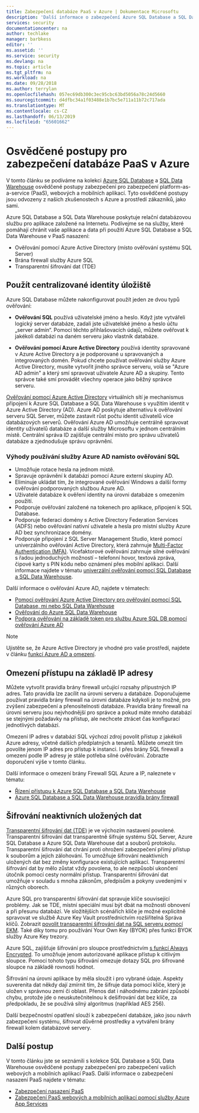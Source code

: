 ```yaml
---
title: Zabezpečení databáze PaaS v Azure | Dokumentace Microsoftu
description: 'Další informace o zabezpečení Azure SQL Database a SQL Data Warehouse osvědčené postupy pro zabezpečení vašich webových a mobilních aplikací PaaS. '
services: security
documentationcenter: na
author: techlake
manager: barbkess
editor: ''
ms.assetid: ''
ms.service: security
ms.devlang: na
ms.topic: article
ms.tgt_pltfrm: na
ms.workload: na
ms.date: 09/28/2018
ms.author: terrylan
ms.openlocfilehash: 057ec69db300c3ec95cbc63bd5056a78c24d5660
ms.sourcegitcommit: d4dfbc34a1f03488e1b7bc5e711a11b72c717ada
ms.translationtype: MT
ms.contentlocale: cs-CZ
ms.lasthandoff: 06/13/2019
ms.locfileid: "65601662"
---
```

# <a name="best-practices-for-securing-paas-databases-in-azure"></a>Osvědčené postupy pro zabezpečení databáze PaaS v Azure

V tomto článku se podíváme na kolekci [Azure SQL Database](../sql-database/sql-database-technical-overview.md) a [SQL Data Warehouse](../sql-data-warehouse/sql-data-warehouse-overview-what-is.md) osvědčené postupy zabezpečení pro zabezpečení platform-as-a-service (PaaS), webových a mobilních aplikací. Tyto osvědčené postupy jsou odvozeny z našich zkušenostech s Azure a prostředí zákazníků, jako sami.

Azure SQL Database a SQL Data Warehouse poskytuje relační databázovou službu pro aplikace založené na Internetu. Podívejme se na služby, které pomáhají chránit vaše aplikace a data při použití Azure SQL Database a SQL Data Warehouse v PaaS nasazení:

- Ověřování pomocí Azure Active Directory (místo ověřování systému SQL Server)
- Brána firewall služby Azure SQL
- Transparentní šifrování dat (TDE)

## <a name="use-a-centralized-identity-repository"></a>Použít centralizované identity úložiště
Azure SQL Database můžete nakonfigurovat použít jeden ze dvou typů ověřování:

- **Ověřování SQL** používá uživatelské jméno a heslo. Když jste vytvářeli logický server databáze, zadali jste uživatelské jméno a heslo účtu „server admin“. Pomocí těchto přihlašovacích údajů, můžete ověřovat k jakékoli databázi na daném serveru jako vlastník databáze.

- **Ověřování pomocí Azure Active Directory** používá identity spravované v Azure Active Directory a je podporované u spravovaných a integrovaných domén. Pokud chcete používat ověřování služby Azure Active Directory, musíte vytvořit jiného správce serveru, volá se "Azure AD admin" a který smí spravovat uživatele Azure AD a skupiny. Tento správce také smí provádět všechny operace jako běžný správce serveru.

[Ověřování pomocí Azure Active Directory](../active-directory/develop/authentication-scenarios.md) virtuálních sítí je mechanismus připojení k Azure SQL Database a SQL Data Warehouse s využitím identit v Azure Active Directory (AD). Azure AD poskytuje alternativu k ověřování serveru SQL Server, můžete zastavit růst počtu identit uživatelů více databázových serverů. Ověřování Azure AD umožňuje centrálně spravovat identity uživatelů databáze a další služby Microsoftu v jednom centrálním místě. Centrální správa ID zajišťuje centrální místo pro správu uživatelů databáze a zjednodušuje správu oprávnění.  

### <a name="benefits-of-using-azure-ad-instead-of-sql-authentication"></a>Výhody používání služby Azure AD namísto ověřování SQL
- Umožňuje rotace hesla na jednom místě.
- Spravuje oprávnění k databázi pomocí Azure externí skupiny AD.
- Eliminuje ukládat tím, že integrované ověřování Windows a další formy ověřování podporovaných službou Azure AD.
- Uživatelé databáze k ověření identity na úrovni databáze s omezením použití.
- Podporuje ověřování založené na tokenech pro aplikace, připojení k SQL Database.
- Podporuje federaci domény s Active Directory Federation Services (ADFS) nebo ověřování nativní uživatele a hesla pro místní služby Azure AD bez synchronizace domény.
- Podporuje připojení z SQL Server Management Studio, které pomocí univerzálního ověřování Active Directory, která zahrnuje [Multi-Factor Authentication (MFA)](../active-directory/authentication/multi-factor-authentication.md). Vícefaktorové ověřování zahrnuje silné ověřování s řadou jednoduchých možností – telefonní hovor, textová zpráva, čipové karty s PIN kódu nebo oznámení přes mobilní aplikaci. Další informace najdete v tématu [univerzální ověřování pomocí SQL Database a SQL Data Warehouse](../sql-database/sql-database-ssms-mfa-authentication.md).

Další informace o ověřování Azure AD, najdete v tématech:

- [Pomocí ověřování Azure Active Directory pro ověřování pomocí SQL Database, mi nebo SQL Data Warehouse](../sql-database/sql-database-aad-authentication.md)
- [Ověřování do Azure SQL Data Warehouse](../sql-data-warehouse/sql-data-warehouse-authentication.md)
- [Podpora ověřování na základě token pro službu Azure SQL DB pomocí ověřování Azure AD](../sql-database/sql-database-aad-authentication.md)

> [!NOTE]
> Ujistěte se, že Azure Active Directory je vhodné pro vaše prostředí, najdete v článku [funkcí Azure AD a omezení](../sql-database/sql-database-aad-authentication.md#azure-ad-features-and-limitations).
>
>

## <a name="restrict-access-based-on-ip-address"></a>Omezení přístupu na základě IP adresy
Můžete vytvořit pravidla brány firewall určující rozsahy přípustných IP adres. Tato pravidla lze zacílit na úrovni serveru a databáze. Doporučujeme používat pravidla brány firewall na úrovni databáze kdykoli je to možné, pro zvýšení zabezpečení a přenositelnosti databáze. Pravidla brány firewall na úrovni serveru jsou nejvhodnější pro správce a pokud máte mnoho databází se stejnými požadavky na přístup, ale nechcete ztrácet čas konfigurací jednotlivých databází.

Omezení IP adres v databázi SQL výchozí zdroj povolit přístup z jakékoli Azure adresy, včetně dalších předplatných a tenantů. Můžete omezit tím povolíte jenom IP adres pro přístup k instanci. I přes brány SQL firewall a omezení podle IP adresy je stále potřeba silné ověřování. Zobrazte doporučení výše v tomto článku.

Další informace o omezení brány Firewall SQL Azure a IP, naleznete v tématu:

- [Řízení přístupu k Azure SQL Database a SQL Data Warehouse](../sql-database/sql-database-control-access.md)
- [Azure SQL Database a SQL Data Warehouse pravidla brány firewall](../sql-database/sql-database-firewall-configure.md)


## <a name="encrypt-data-at-rest"></a>Šifrování neaktivních uložených dat
[Transparentní šifrování dat (TDE)](/sql/relational-databases/security/encryption/transparent-data-encryption) je ve výchozím nastavení povolené. Transparentní šifrování dat transparentně šifruje systému SQL Server, Azure SQL Database a Azure SQL Data Warehouse dat a souborů protokolu. Transparentní šifrování dat chrání proti ohrožení zabezpečení přímý přístup k souborům a jejich zálohování. To umožňuje šifrování neaktivních uložených dat bez změny konfigurace existujících aplikací. Transparentní šifrování dat by mělo zůstat vždy povolena, to ale nezpůsobí ukončení útočník pomocí cesty normální přístup. Transparentní šifrování dat umožňuje v souladu s mnoha zákonům, předpisům a pokyny uvedenými v různých oborech.

Azure SQL pro transparentní šifrování dat spravuje klíče související problémy. Jak se TDE, místní speciální musí být dbát na možnosti obnovení a při přesunu databází. Ve složitějších scénářích klíče je možné explicitně spravovat ve službě Azure Key Vault prostřednictvím rozšiřitelná Správa klíčů. Zobrazit [povolit transparentní šifrování dat na SQL serveru pomocí EKM](/sql/relational-databases/security/encryption/enable-tde-on-sql-server-using-ekm). Také díky tomu pro používání Your Own Key (BYOK) přes funkci BYOK služby Azure Key trezory.

Azure SQL, zajišťuje šifrování pro sloupce prostřednictvím [s funkcí Always Encrypted](/sql/relational-databases/security/encryption/always-encrypted-database-engine). To umožňuje jenom autorizované aplikace přístup k citlivým sloupce. Pomocí tohoto typu šifrování omezuje dotazy SQL pro šifrované sloupce na základě rovnosti hodnot.

Šifrování na úrovni aplikace by měla sloužit i pro vybrané údaje. Aspekty suverenita dat někdy dají zmírnit tím, že šifruje data pomocí klíče, který je uložen v správnou zemi či oblast. Přenos dat i náhodnému zabrání způsobí chybu, protože jde o neuskutečnitelnou k dešifrování dat bez klíče, za předpokladu, že se používá silný algoritmus (například AES 256).

Další bezpečnostní opatření slouží k zabezpečení databáze, jako jsou návrh zabezpečení systému, šifrovat důvěrné prostředky a vytváření brány firewall kolem databázové servery.

## <a name="next-steps"></a>Další postup
V tomto článku jste se seznámili s kolekce SQL Database a SQL Data Warehouse osvědčené postupy zabezpečení pro zabezpečení vašich webových a mobilních aplikací PaaS. Další informace o zabezpečení nasazení PaaS najdete v tématu:

- [Zabezpečení nasazení PaaS](security-paas-deployments.md)
- [Zabezpečení PaaS webových a mobilních aplikací pomocí služby Azure App Services](security-paas-applications-using-app-services.md)
